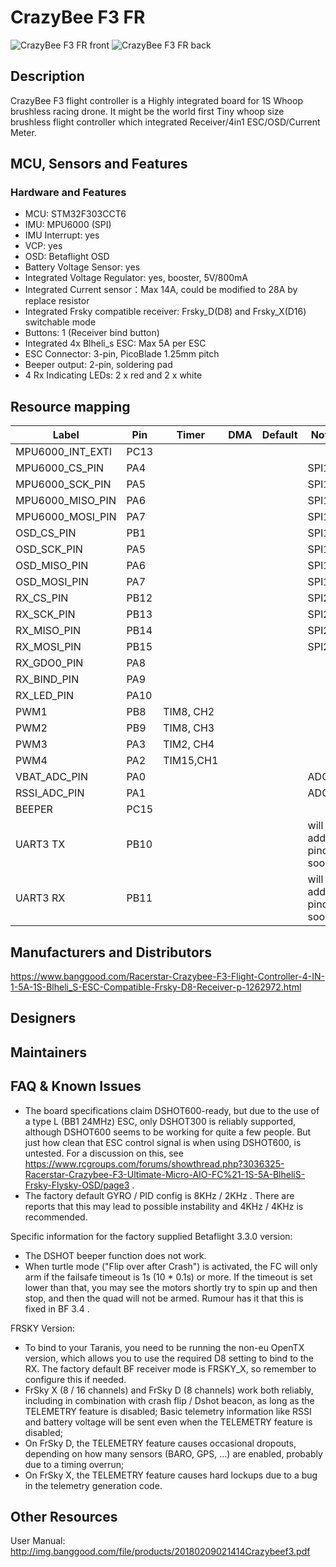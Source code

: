 # CrazyBee F3 FR

![CrazyBee F3 FR front](/img/boards/crazybeef3/CrazyBeeF3FRtop.png)
![CrazyBee F3 FR back](/img/boards/crazybeef3/crazyBeeF3FRbottom.jpg)

## Description

CrazyBee F3 flight controller is a Highly integrated board for 1S Whoop brushless racing drone.
It might be the world first Tiny whoop size brushless flight controller which integrated Receiver/4in1 ESC/OSD/Current Meter.

## MCU, Sensors and Features

### Hardware and Features

- MCU: STM32F303CCT6
- IMU: MPU6000 (SPI)
- IMU Interrupt: yes
- VCP: yes
- OSD: Betaflight OSD
- Battery Voltage Sensor: yes
- Integrated Voltage Regulator: yes, booster, 5V/800mA
- Integrated Current sensor：Max 14A, could be modified to 28A by replace resistor
- Integrated Frsky compatible receiver: Frsky_D(D8) and Frsky_X(D16) switchable mode
- Buttons: 1 (Receiver bind button)
- Integrated 4x Blheli_s ESC: Max 5A per ESC
- ESC Connector: 3-pin, PicoBlade 1.25mm pitch
- Beeper output: 2-pin, soldering pad
- 4 Rx Indicating LEDs: 2 x red and 2 x white

## Resource mapping

| Label            | Pin  | Timer     | DMA | Default | Note                 |
| ---------------- | ---- | --------- | --- | ------- | -------------------- |
| MPU6000_INT_EXTI | PC13 |           |     |         |                      |
| MPU6000_CS_PIN   | PA4  |           |     |         | SPI1                 |
| MPU6000_SCK_PIN  | PA5  |           |     |         | SPI1                 |
| MPU6000_MISO_PIN | PA6  |           |     |         | SPI1                 |
| MPU6000_MOSI_PIN | PA7  |           |     |         | SPI1                 |
| OSD_CS_PIN       | PB1  |           |     |         | SPI1                 |
| OSD_SCK_PIN      | PA5  |           |     |         | SPI1                 |
| OSD_MISO_PIN     | PA6  |           |     |         | SPI1                 |
| OSD_MOSI_PIN     | PA7  |           |     |         | SPI1                 |
| RX_CS_PIN        | PB12 |           |     |         | SPI2                 |
| RX_SCK_PIN       | PB13 |           |     |         | SPI2                 |
| RX_MISO_PIN      | PB14 |           |     |         | SPI2                 |
| RX_MOSI_PIN      | PB15 |           |     |         | SPI2                 |
| RX_GDO0_PIN      | PA8  |           |     |         |                      |
| RX_BIND_PIN      | PA9  |           |     |         |                      |
| RX_LED_PIN       | PA10 |           |     |         |                      |
| PWM1             | PB8  | TIM8, CH2 |     |         |                      |
| PWM2             | PB9  | TIM8, CH3 |     |         |                      |
| PWM3             | PA3  | TIM2, CH4 |     |         |                      |
| PWM4             | PA2  | TIM15,CH1 |     |         |                      |
| VBAT_ADC_PIN     | PA0  |           |     |         | ADC1                 |
| RSSI_ADC_PIN     | PA1  |           |     |         | ADC1                 |
| BEEPER           | PC15 |           |     |         |                      |
| UART3 TX         | PB10 |           |     |         | will add pinout soon |
| UART3 RX         | PB11 |           |     |         | will add pinout soon |

## Manufacturers and Distributors

https://www.banggood.com/Racerstar-Crazybee-F3-Flight-Controller-4-IN-1-5A-1S-Blheli_S-ESC-Compatible-Frsky-D8-Receiver-p-1262972.html

## Designers

## Maintainers

## FAQ & Known Issues

- The board specifications claim DSHOT600-ready, but due to the use of a type L (BB1 24MHz) ESC, only DSHOT300 is reliably supported, although DSHOT600 seems to be working for quite a few people. But just how clean that ESC control signal is when using DSHOT600, is untested. For a discussion on this, see https://www.rcgroups.com/forums/showthread.php?3036325-Racerstar-Crazybee-F3-Ultimate-Micro-AIO-FC%21-1S-5A-BlheliS-Frsky-Flysky-OSD/page3 .
- The factory default GYRO / PID config is 8KHz / 2KHz . There are reports that this may lead to possible instability and 4KHz / 4KHz is recommended.

Specific information for the factory supplied Betaflight 3.3.0 version:

- The DSHOT beeper function does not work.
- When turtle mode ("Flip over after Crash") is activated, the FC will only arm if the failsafe timeout is 1s (10 \* 0.1s) or more. If the timeout is set lower than that, you may see the motors shortly try to spin up and then stop, and then the quad will not be armed. Rumour has it that this is fixed in BF 3.4 .

FRSKY Version:

- To bind to your Taranis, you need to be running the non-eu OpenTX version, which allows you to use the required D8 setting to bind to the RX. The factory default BF receiver mode is FRSKY_X, so remember to configure this if needed.
- FrSky X (8 / 16 channels) and FrSky D (8 channels) work both reliably, including in combination with crash flip / Dshot beacon, as long as the TELEMETRY feature is disabled;
  Basic telemetry information like RSSI and battery voltage will be sent even when the TELEMETRY feature is disabled;
- On FrSky D, the TELEMETRY feature causes occasional dropouts, depending on how many sensors (BARO, GPS, ...) are enabled, probably due to a timing overrun;
- On FrSky X, the TELEMETRY feature causes hard lockups due to a bug in the telemetry generation code.

## Other Resources

User Manual: http://img.banggood.com/file/products/20180209021414Crazybeef3.pdf
